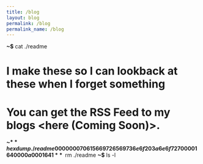 ```yaml
---
title: /blog
layout: blog
permalink: /blog
permalink_name: /blog
---
```


**~$** cat ./readme
# I make these so I can lookback at these when I forget something
# You can get the RSS Feed to my blogs <here (Coming Soon)>.
**~$** hexdump ./readme
0000000 7061 5669 7265 6973 6e6f 203a 6e6f 7270
0001640 000a
0001641
**~$** rm ./readme
**~$** ls -l